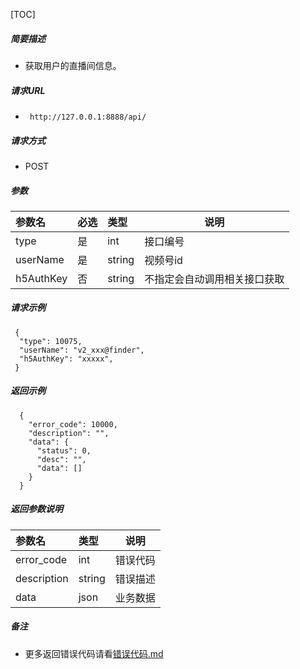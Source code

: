 

[TOC]
    
##### 简要描述

- 获取用户的直播间信息。

##### 请求URL
- ` http://127.0.0.1:8888/api/`
  
##### 请求方式
- POST 

##### 参数

| 参数名       | 必选 | 类型     | 说明             |   
|:----------|:---|:-------|----------------|   
| type      | 是  | int    | 接口编号           |   
| userName  | 是  | string | 视频号id          |   
| h5AuthKey | 否  | string | 不指定会自动调用相关接口获取 |   

##### 请求示例

```
 {
  "type": 10075,
  "userName": "v2_xxx@finder",
  "h5AuthKey": "xxxxx",
 } 
```

##### 返回示例 

``` 
  {
    "error_code": 10000,
    "description": "",
    "data": {
      "status": 0,
      "desc": "",
      "data": []
    }
  }
```

##### 返回参数说明 

| 参数名         | 类型     | 说明   |   
|:------------|:-------|------|   
| error_code  | int    | 错误代码 |   
| description | string | 错误描述 |   
| data        | json   | 业务数据 |   

##### 备注 

- 更多返回错误代码请看[错误代码.md](../错误代码.md)









